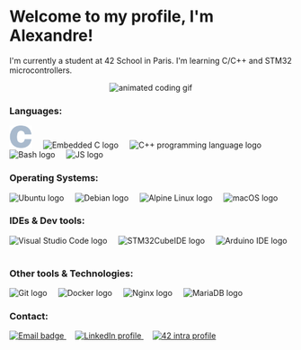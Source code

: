 <h1 align="left">Welcome to my profile, I'm Alexandre!</h1>

<p align="left">I'm currently a student at 42 School in Paris. I'm learning C/C++ and STM32 microcontrollers.</p>

<div align="center">
  <img height="200" src="https://media4.giphy.com/media/v1.Y2lkPTc5MGI3NjExdm43bXhzandzbTBpZmJ5ZWdxdW1wbHpmaWRuajNpbnhkbXpyczNzbyZlcD12MV9pbnRlcm5hbF9naWZfYnlfaWQmY3Q9Zw/HvxL6WWKpjRyD3z3QH/giphy.gif" alt="animated coding gif" />
</div>

<h3 align="left">Languages:</h3>

<div align="left">
  <img src="https://raw.githubusercontent.com/devicons/devicon/master/icons/c/c-original.svg" height="40" alt="C programming language logo" />
  <img width="12" />
  <img src="https://cdn.jsdelivr.net/gh/devicons/devicon@latest/icons/embeddedc/embeddedc-original-wordmark.svg" height="40" alt="Embedded C logo" />
  <img width="12" />        
  <img src="https://cdn.jsdelivr.net/gh/devicons/devicon/icons/cplusplus/cplusplus-original.svg" height="40" alt="C++ programming language logo" />
  <img width="12" />        
  <img src="https://cdn.jsdelivr.net/gh/devicons/devicon@latest/icons/bash/bash-original.svg" height="40" alt="Bash logo" />
  <img width="12" />
  <img src="https://cdn.jsdelivr.net/gh/devicons/devicon@latest/icons/javascript/javascript-original.svg" height="40" alt="JS logo" />
  <img width="12" />        
</div>

<h3 align="left">Operating Systems:</h3>

<div align="left">
  <img src="https://cdn.jsdelivr.net/gh/devicons/devicon@latest/icons/ubuntu/ubuntu-original.svg" height="40" alt="Ubuntu logo" />
  <img width="12" />
  <img src="https://cdn.jsdelivr.net/gh/devicons/devicon@latest/icons/debian/debian-original.svg" height="40" alt="Debian logo" />
  <img width="12" />
  <img src="https://www.vectorlogo.zone/logos/alpinelinux/alpinelinux-icon.svg" height="40" alt="Alpine Linux logo" />
  <img width="12" />
  <img src="https://www.kindpng.com/picc/m/172-1724310_mac-os-logo-png-transparent-png.png" height="40" alt="macOS logo" />
  <img width="12" />
</div>

<h3 align="left">IDEs & Dev tools:</h3>

<div align="left">
  <img src="https://cdn.jsdelivr.net/gh/devicons/devicon@latest/icons/vscode/vscode-original-wordmark.svg" height="40" alt="Visual Studio Code logo" />      
  <img width="12" />
  <img src="https://polybot-grenoble.fr/wiki/images/b/bb/Logo_STM32Cube.jpg" height="40" alt="STM32CubeIDE logo" />
  <img width="12" />
  <img src="https://cdn.jsdelivr.net/gh/devicons/devicon@latest/icons/arduino/arduino-original-wordmark.svg" height="40" alt="Arduino IDE logo" />
  <img width="12" />
</div>

<h3 align="left">Other tools & Technologies:</h3>

<div align="left">
  <img src="https://cdn.jsdelivr.net/gh/devicons/devicon@latest/icons/git/git-original.svg" height="40" alt="Git logo" />
  <img width="12" />
  <img src="https://cdn.jsdelivr.net/gh/devicons/devicon@latest/icons/docker/docker-original.svg" height="40" alt="Docker logo" />
  <img width="12" />
  <img src="https://cdn.jsdelivr.net/gh/devicons/devicon@latest/icons/nginx/nginx-original.svg" height="40" alt="Nginx logo" />
  <img width="12" />
  <img src="https://cdn.jsdelivr.net/gh/devicons/devicon@latest/icons/mariadb/mariadb-original.svg" height="40" alt="MariaDB logo" />
  <img width="12" />
</div>

<h3 align="left">Contact:</h3>

<p align="left">
  <a href="mailto:alexandre.lacroix01@outlook.fr">
    <img src="https://img.shields.io/badge/Email-alexandre.lacroix01%40outlook.fr-blue?logo=microsoftoutlook&logoColor=white" alt="Email badge" />
  </a>
  <img width="12" />
  <a href="https://www.linkedin.com/in/alexandre-lacroix-444775334">
    <img src="https://img.shields.io/badge/LinkedIn-Alexandre%20Lacroix-blue?logo=linkedin&logoColor=white" alt="LinkedIn profile" />
  </a>
  <img width="12" />
  <a href="https://profile.intra.42.fr/users/alacroix">
    <img src="https://img.shields.io/badge/42%20Intra-Alexandre%20Lacroix-black?logo=42&logoColor=white" alt="42 intra profile" />
  </a>
</p>
